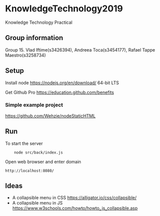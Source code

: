 # KnowledgeTechnology2019
Knowledge Technology Practical

## Group information
Group 15. Vlad Iftime(s3426394), Andreea Toca(s3454177), Rafael Tappe Maestro(s3258734)

## Setup
Install node
https://nodejs.org/en/download/
64-bit LTS

Get Github Pro
https://education.github.com/benefits

### Simple example project
https://github.com/Wehzie/nodeStaticHTML

## Run
To start the server

        node src/back/index.js

Open web browser and enter domain

    http://localhost:8080/
    
## Ideas
- A collapsible menu in CSS
https://alligator.io/css/collapsible/
- A collapsible menu in JS
https://www.w3schools.com/howto/howto_js_collapsible.asp